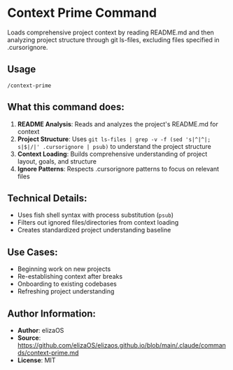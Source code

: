 # Context Prime Command

Loads comprehensive project context by reading README.md and then analyzing project structure through git ls-files, excluding files specified in .cursorignore.

## Usage
```
/context-prime
```

## What this command does:
1. **README Analysis**: Reads and analyzes the project's README.md for context
2. **Project Structure**: Uses `git ls-files | grep -v -f (sed 's|^|^|; s|$|/|' .cursorignore | psub)` to understand the project structure
3. **Context Loading**: Builds comprehensive understanding of project layout, goals, and structure
4. **Ignore Patterns**: Respects .cursorignore patterns to focus on relevant files

## Technical Details:
- Uses fish shell syntax with process substitution (`psub`)
- Filters out ignored files/directories from context loading
- Creates standardized project understanding baseline

## Use Cases:
- Beginning work on new projects
- Re-establishing context after breaks
- Onboarding to existing codebases
- Refreshing project understanding

## Author Information:
- **Author**: elizaOS
- **Source**: https://github.com/elizaOS/elizaos.github.io/blob/main/.claude/commands/context-prime.md
- **License**: MIT